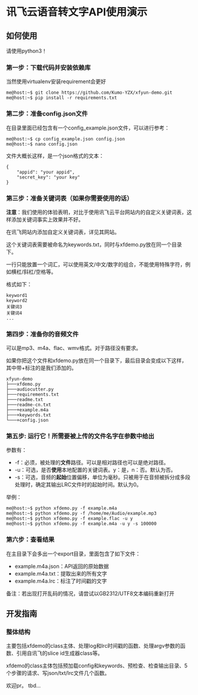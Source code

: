 # 讯飞云语音转文字API使用演示

## 如何使用

请使用python3！

### 第一步：下载代码并安装依赖库

当然使用virtualenv安装requirement会更好

```
me@host:~$ git clone https://github.com/Kumo-YZX/xfyun-demo.git
me@host:~$ pip install -r requirements.txt
```

### 第二步：准备config.json文件

在目录里面已经包含有一个config_example.json文件，可以进行参考：

```
me@host:~$ cp config_example.json config.json
me@host:~$ nano config.json
```

文件大概长这样，是一个json格式的文本：

```
{
    "appid": "your appid",
    "secret_key": "your key"
}
```

### 第三步：准备关键词表（如果你需要使用的话）

**注意**：我们使用的体验表明，对比于使用讯飞云平台网站内的自定义关键词表，这样添加关键词事实上效果并不好。

在讯飞网站内添加自定义关键词表，详见其网站。

这个关键词表需要被命名为keywords.txt，同时与xfdemo.py放在同一个目录下。

一行只能放置一个词汇，可以使用英文/中文/数字的组合，不能使用特殊字符，例如横杠/斜杠/空格等。

格式如下：

```
keyword1
keyword2
关键词3
关键词4
...

```

### 第四步：准备你的音频文件

可以是mp3、m4a、flac、wmv格式。对于路径没有要求。

如果你把这个文件和xfdemo.py放在同一个目录下，最后目录会变成以下这样，其中带+标注的是我们添加的。

```
xfyun-demo
├───xfdemo.py
├───audiocutter.py
├───requirements.txt
├───readme.txt
├───readme-cn.txt
├───+example.m4a
├───+keywords.txt
└───+config.json
```

### 第五步: 运行它！所需要被上传的文件名字在参数中给出

参数有：

- -f：必须，被处理的**文件**路径。可以是相对路径也可以是绝对路径。
- -u：可选，是否**使用**本地配置的关键词表。y：是，n：否。默认为否。
- -s：可选，音频的**起始**位置偏移，单位为毫秒。只被用于在音频被拆分成多段处理时，确定其输出LRC文件时的起始时间。默认为0。

举例：
```
me@host:~$ python xfdemo.py -f example.m4a
me@host:~$ python xfdemo.py -f /home/me/Audio/example.mp3
me@host:~$ python xfdemo.py -f example.flac -u y
me@host:~$ python xfdemo.py -f example.m4a -u y -s 100000
```

### 第六步：查看结果

在主目录下会多出一个export目录，里面包含了如下文件：

- example.m4a.json：API返回的原始数据
- example.m4a.txt：提取出来的所有文字
- example.m4a.lrc：标注了时间戳的文字

备注：若出现打开乱码的情况，请尝试以GB2312/UTF8文本编码重新打开

## 开发指南

### 整体结构
主要包括xfdemo的class主体、处理log和lrc时间戳的函数、处理argv参数的函数、引用自讯飞的slice id生成器class等。

xfdemo的class主体包括预加载config和keywords、预检查、检查输出目录、5个步骤的请求、写json/txt/lrc文件几个函数。

欢迎pr。
tbd...
